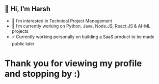 ## 👋 Hi, I’m Harsh
- 👀 I’m interested in Technical Project Management
- 🌱 I’m currently working on Python, Java, Node.JS, React.JS & AI-ML projects
- ⚡ Currently working personally on building a SaaS product to be made public later <br>
# Thank you for viewing my profile and stopping by :) 

<!---
v-mishra-harsh/v-mishra-harsh is a ✨ special ✨ repository because its `README.md` (this file) appears on your GitHub profile.
You can click the Preview link to take a look at your changes.
--->
